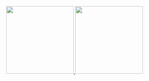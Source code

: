 <a href="https://github.com/ph-moura">
<div align="center">
  <a href="https://github.com/ph-moura">
  <img height="180em" src="https://github-readme-stats.vercel.app/api?username=ph-moura&show_icons=true&theme=dark&include_all_commits=true&count_private=true"/>
  <img height="180em" src="https://github-readme-stats.vercel.app/api/top-langs/?username=ph-moura&layout=compact&langs_count=10&count_private=true&theme=dark"/>
</div>

<div>
  
<!-- ![Snake animation](https://github.com/ph-moura/ph-moura/blob/output/github-contribution-grid-snake.svg)
  
</div>
<!--
**ph-moura/ph-moura** is a ✨ _special_ ✨ repository because its `README.md` (this file) appears on your GitHub profile.

Here are some ideas to get you started:

- 🔭 I’m currently working on ...
- 🌱 I’m currently learning ...
- 👯 I’m looking to collaborate on ...
- 🤔 I’m looking for help with ...
- 💬 Ask me about ...
- 📫 How to reach me: ...
- 😄 Pronouns: ...
- ⚡ Fun fact: ...
-->
